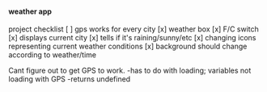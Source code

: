 #### weather app ####

project checklist
      [ ] gps works for every city 
      [x] weather box
      [x]  F/C switch
      [x] displays current city
      [x] tells if it's raining/sunny/etc
      [x] changing icons representing current weather conditions
      [x] background should change according to weather/time

Cant figure out to get GPS to work.
	-has to do with loading; variables not loading with GPS
	-returns undefined
